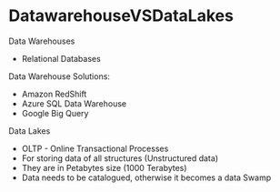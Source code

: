 # DatawarehouseVSDataLakes

Data Warehouses
- Relational Databases

Data Warehouse Solutions: 
  * Amazon RedShift
  * Azure SQL Data Warehouse
  * Google Big Query

Data Lakes
- OLTP - Online Transactional Processes
- For storing data of all structures (Unstructured data)
- They are in Petabytes size (1000 Terabytes)
- Data needs to be catalogued, otherwise it becomes a data Swamp
